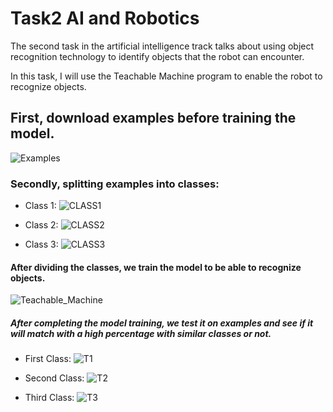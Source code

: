 # Task2 AI and Robotics 

The second task in the artificial intelligence track talks about using object recognition technology to identify objects that the robot can encounter.

In this task, I will use the Teachable Machine program to enable the robot to recognize objects.

## First, download examples before training the model.
![Examples](https://github.com/akfagi/Task2_AI_and_Robotics/assets/139698529/d498d973-25ee-4658-8368-c3e42d1a865e)

### Secondly, splitting examples into classes:

- Class 1:
  ![CLASS1](https://github.com/akfagi/Task2_AI_and_Robotics/assets/139698529/94d71342-131a-4f70-8ae1-9b1db38c513b)

- Class 2:
![CLASS2](https://github.com/akfagi/Task2_AI_and_Robotics/assets/139698529/9d6e43c6-e118-4999-98ee-8cae191803c2)

- Class 3:
  ![CLASS3](https://github.com/akfagi/Task2_AI_and_Robotics/assets/139698529/21513213-4ffe-4f7a-accd-2af7a7353ca2)

#### After dividing the classes, we train the model to be able to recognize objects.
![Teachable_Machine](https://github.com/akfagi/Task2_AI_and_Robotics/assets/139698529/51cd4845-6208-4253-9d76-9955920ffeb2)

##### After completing the model training, we test it on examples and see if it will match with a high percentage with similar classes or not.

- First Class:
  ![T1](https://github.com/akfagi/Task2_AI_and_Robotics/assets/139698529/1125da59-187c-4430-9985-c518f459ee2f)

- Second Class:
    ![T2](https://github.com/akfagi/Task2_AI_and_Robotics/assets/139698529/97ae2ad1-3293-4df6-9c3b-9d1b11b48091)

- Third Class:
  ![T3](https://github.com/akfagi/Task2_AI_and_Robotics/assets/139698529/9e977044-69bb-4335-8391-03364ce4c820)

  
